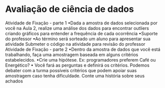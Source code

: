 # Avaliação de ciência de dados

Atividade de Fixação - parte 1
•Dada a amostra de dados selecionada por você na Aula 2, realize uma análise dos dados para encontrar outliers criando gráficos para entender a frequência de cada ocorrência
•Suporte do professor
•Ao término será sorteado um aluno para apresentar sua atividade
Submeter o código na atividade para revisão do professor
Atividade de Fixação - parte 2
•Dentro da amostra de dados que você está trabalhando, faça uma amostragem baseada em alguns critérios estabelecidos.
•Crie uma hipótese. Ex: programadores preferem Café ou Energético?
• Você fará as perguntas e definirá os critérios. Podemos debater com a turma possíveis critérios que podem apoiar suas amostragem caso tenha dificuldade.
Conte uma história sobre seus achados

